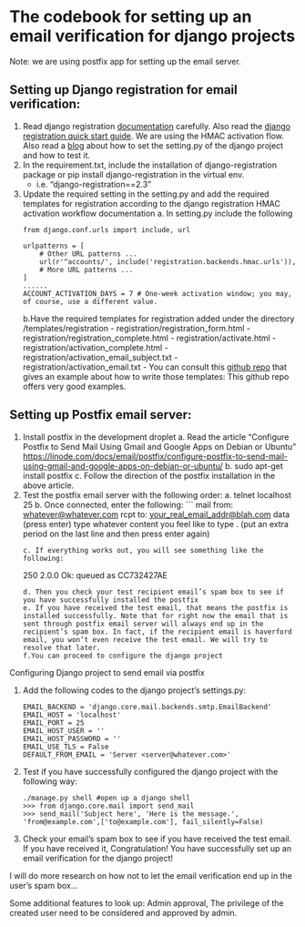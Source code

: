 
# The codebook for setting up an email verification for django projects
Note: we are using postfix app for setting up the email server.

## Setting up Django registration for email verification:
1. Read django registration [documentation](https://django-registration.readthedocs.io/en/2.4.1/hmac.html#hmac-workflow) carefully. Also read the [django registration quick start guide](https://django-registration.readthedocs.io/en/2.4.1/quickstart.html). We are using the HMAC activation flow. Also read a [blog](http://cheng.logdown.com/posts/2015/06/08/django-send-email-using-postfix) about how to set the setting.py of the django project and how to test it.
2. In the requirement.txt, include the installation of django-registration package or pip install django-registration in the virtual env.
	* i.e. “django-registration==2.3”
3. Update the required setting in the setting.py and add the required templates for registration according to the django registration HMAC activation workflow documentation 
	a. In setting.py include the following
	```
	from django.conf.urls import include, url

	urlpatterns = [
	    # Other URL patterns ...
	    url(r'^accounts/', include('registration.backends.hmac.urls')),
	    # More URL patterns ...
	]
	......
	ACCOUNT_ACTIVATION_DAYS = 7 # One-week activation window; you may, of course, use a different value.
	```
	b.Have the required templates for registration added under the directory /templates/registration
		- registration/registration_form.html
		- registration/registration_complete.html
		- registration/activate.html
		- registration/activation_complete.html
		- registration/activation_email_subject.txt
		- registration/activation_email.txt
		- You can consult this [github repo](https://github.com/macdhuibh/django-registration-templates/tree/master/registration) that gives an example about how to write those templates: This github repo offers very good examples.

## Setting up Postfix email server:
1. Install postfix in the development droplet
	a. Read the article “Configure Postfix to Send Mail Using Gmail and Google Apps on Debian or Ubuntu” <https://linode.com/docs/email/postfix/configure-postfix-to-send-mail-using-gmail-and-google-apps-on-debian-or-ubuntu/>
	b. sudo apt-get install postfix
	c. Follow the direction of the postfix installation in the above article.
2. Test the postfix email server with the following order:
	a. telnet localhost 25
	b. Once connected, enter the following:
     	```
	mail from: whatever@whatever.com
	rcpt to: your_real_email_addr@blah.com
	data (press enter)
	type whatever content you feel like to type
	. (put an extra period on the last line and then press enter again)
	```
	c. If everything works out, you will see something like the following:
	```
	250 2.0.0 Ok: queued as CC732427AE
	```
	d. Then you check your test recipient email’s spam box to see if you have successfully installed the postfix
	e. If you have received the test email, that means the postfix is installed successfully. Note that for right now the email that is sent through postfix email server will always end up in the recipient’s spam box. In fact, if the recipient email is haverford email, you won’t even receive the test email. We will try to resolve that later.
	f.You can proceed to configure the django project

Configuring Django project to send email via postfix
1. Add the following codes to the django project’s settings.py:
    ```
    EMAIL_BACKEND = 'django.core.mail.backends.smtp.EmailBackend'
    EMAIL_HOST = 'localhost'
    EMAIL_PORT = 25
    EMAIL_HOST_USER = ''
    EMAIL_HOST_PASSWORD = ''
    EMAIL_USE_TLS = False
    DEFAULT_FROM_EMAIL = 'Server <server@whatever.com>'
    ```
2. Test if you have successfully configured the django project with the following way:
     ```
     ./manage.py shell #open up a django shell
     >>> from django.core.mail import send_mail
     >>> send_mail('Subject here', 'Here is the message.', 'from@example.com',['to@example.com'], fail_silently=False)
     ```
3. Check your email’s spam box to see if you have received the test email. If you have received it, Congratulation! You have successfully set up an email verification for the django project!

I will do more research on how not to let the email verification end up in the user’s spam box...

Some additional features to look up:
Admin approval,
The privilege of the created user need to be considered and approved by admin.
